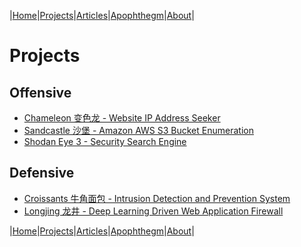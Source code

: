 |[Home](/README.md)|[Projects](/projects.md)|[Articles](/articles.md)|[Apophthegm](/apophthegm.md)|[About](/about.md)|

# **Projects**

## Offensive

- [Chameleon 变色龙 - Website IP Address Seeker]()
- [Sandcastle 沙堡 - Amazon AWS S3 Bucket Enumeration](/sandcastle.md)
- [Shodan Eye 3 - Security Search Engine](/shodan-eye3.md)

## Defensive

- [Croissants 牛角面包 - Intrusion Detection and Prevention System]()
- [Longjing 龙井 - Deep Learning Driven Web Application Firewall]()



|[Home](/README.md)|[Projects](/projects.md)|[Articles](/articles.md)|[Apophthegm](/apophthegm.md)|[About](/about.md)|
